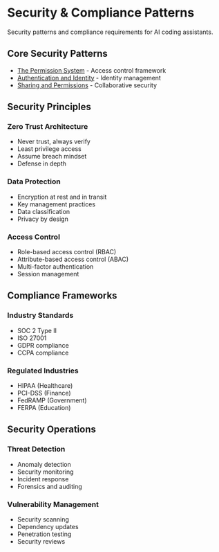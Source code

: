 # Security & Compliance Patterns

Security patterns and compliance requirements for AI coding assistants.

## Core Security Patterns

- [The Permission System](the-permission-system.md) - Access control framework
- [Authentication and Identity](authentication-identity.md) - Identity management
- [Sharing and Permissions](sharing-permissions.md) - Collaborative security

## Security Principles

### Zero Trust Architecture
- Never trust, always verify
- Least privilege access
- Assume breach mindset
- Defense in depth

### Data Protection
- Encryption at rest and in transit
- Key management practices
- Data classification
- Privacy by design

### Access Control
- Role-based access control (RBAC)
- Attribute-based access control (ABAC)
- Multi-factor authentication
- Session management

## Compliance Frameworks

### Industry Standards
- SOC 2 Type II
- ISO 27001
- GDPR compliance
- CCPA compliance

### Regulated Industries
- HIPAA (Healthcare)
- PCI-DSS (Finance)
- FedRAMP (Government)
- FERPA (Education)

## Security Operations

### Threat Detection
- Anomaly detection
- Security monitoring
- Incident response
- Forensics and auditing

### Vulnerability Management
- Security scanning
- Dependency updates
- Penetration testing
- Security reviews